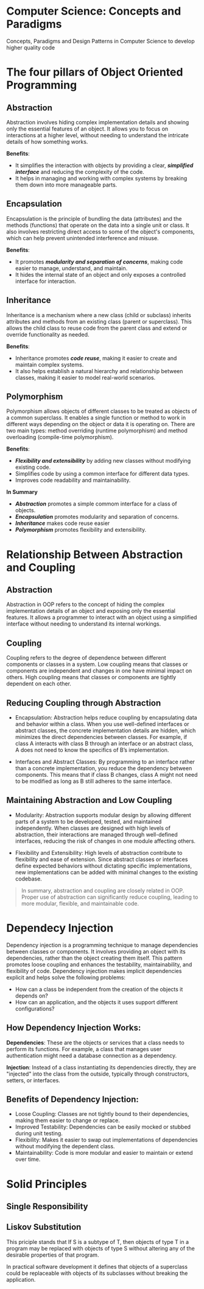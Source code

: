 # Computer Science: Concepts and Paradigms
Concepts, Paradigms and Design Patterns in Computer Science to develop higher quality code

# The four pillars of Object Oriented Programming

## Abstraction

Abstraction involves hiding complex implementation details and showing only the essential features of an object. It allows you to focus on interactions at a higher level, without needing to understand the intricate details of how something works.

**Benefits**: 
* It simplifies the interaction with objects by providing a clear, **_simplified interface_** and reducing the complexity of the code.
* It helps in managing and working with complex systems by breaking them down into more manageable parts.

## Encapsulation

Encapsulation is the principle of bundling the data (attributes) and the methods (functions) that operate on the data into a single unit or class. It also involves restricting direct access to some of the object's components, which can help prevent unintended interference and misuse.

**Benefits**: 
* It promotes **_modularity and separation of concerns_**, making code easier to manage, understand, and maintain.
* It hides the internal state of an object and only exposes a controlled interface for interaction.

## Inheritance

Inheritance is a mechanism where a new class (child or subclass) inherits attributes and methods from an existing class (parent or superclass). This allows the child class to reuse code from the parent class and extend or override functionality as needed.

**Benefits**: 
* Inheritance promotes **_code reuse_**, making it easier to create and maintain complex systems.
* It also helps establish a natural hierarchy and relationship between classes, making it easier to model real-world scenarios.

## Polymorphism

Polymorphism allows objects of different classes to be treated as objects of a common superclass. It enables a single function or method to work in different ways depending on the object or data it is operating on. There are two main types: method overriding (runtime polymorphism) and method overloading (compile-time polymorphism).

**Benefits**:
* **_Flexibility and extensibility_** by adding new classes without modifying existing code.
* Simplifies code by using a common interface for different data types.
* Improves code readability and maintainability.

**In Summary**

* **_Abstraction_** promotes a simple commom interface for a class of objects. 
* **_Encapsulation_** promotes modularity and separation of concerns.
* **_Inheritance_** makes code reuse easier
* **_Polymorphism_** promotes flexibility and extensibility.

# Relationship Between Abstraction and Coupling

## Abstraction
Abstraction in OOP refers to the concept of hiding the complex implementation details of an object and exposing only the essential features. It allows a programmer to interact with an object using a simplified interface without needing to understand its internal workings.

## Coupling
Coupling refers to the degree of dependence between different components or classes in a system. Low coupling means that classes or components are independent and changes in one have minimal impact on others. High coupling means that classes or components are tightly dependent on each other.

## Reducing Coupling through Abstraction

* Encapsulation: Abstraction helps reduce coupling by encapsulating data and behavior within a class. When you use well-defined interfaces or abstract classes, the concrete implementation details are hidden, which minimizes the direct dependencies between classes. For example, if class A interacts with class B through an interface or an abstract class, A does not need to know the specifics of B’s implementation.

* Interfaces and Abstract Classes: By programming to an interface rather than a concrete implementation, you reduce the dependency between components. This means that if class B changes, class A might not need to be modified as long as B still adheres to the same interface.

## Maintaining Abstraction and Low Coupling

* Modularity: Abstraction supports modular design by allowing different parts of a system to be developed, tested, and maintained independently. When classes are designed with high levels of abstraction, their interactions are managed through well-defined interfaces, reducing the risk of changes in one module affecting others.

* Flexibility and Extensibility: High levels of abstraction contribute to flexibility and ease of extension. Since abstract classes or interfaces define expected behaviors without dictating specific implementations, new implementations can be added with minimal changes to the existing codebase.

> In summary, abstraction and coupling are closely related in OOP. Proper use of abstraction can significantly reduce coupling, leading to more modular, flexible, and maintainable code. 

# Dependecy Injection

Dependency injection is a programming technique to manage dependencies between classes or components. It involves providing an object with its dependencies, rather than the object creating them itself. This pattern promotes loose coupling and enhances the testability, maintainability, and flexibility of code. Dependency injection makes implicit dependencies explicit and helps solve the following problems:

* How can a class be independent from the creation of the objects it depends on?
* How can an application, and the objects it uses support different configurations?

## How Dependency Injection Works:

**Dependencies**: These are the objects or services that a class needs to perform its functions. For example, a class that manages user authentication might need a database connection as a dependency.

**Injection**: Instead of a class instantiating its dependencies directly, they are "injected" into the class from the outside, typically through constructors, setters, or interfaces.

## Benefits of Dependency Injection:

* Loose Coupling: Classes are not tightly bound to their dependencies, making them easier to change or replace.
* Improved Testability: Dependencies can be easily mocked or stubbed during unit testing.
* Flexibility: Makes it easier to swap out implementations of dependencies without modifying the dependent class.
* Maintainability: Code is more modular and easier to maintain or extend over time.
    
# Solid Principles

## Single Responsibility

## Liskov Substitution

This priciple stands that If S is a subtype of T, then objects of type T in a program may be replaced with objects of type S without altering any of the desirable properties of that program.

In practical software development it defines that objects of a superclass could be replaceable with objects of its subclasses without breaking the application.
